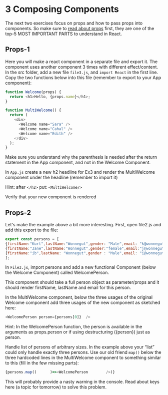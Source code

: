 # 3 Composing Components

The next two exercises focus on props and how to pass props into components. So make sure to [read about props](https://react.dev/learn/passing-props-to-a-component) first, they are one of the top-5 MOST IMPORTANT PARTS to understand in React.

## Props-1

Here you will make a react component in a separate file and export it. The component uses another component 3 times with different effect/content. 
 In the src folder, add a new file `file3.js`, and `import React` in the first line.
Copy the two functions below into this file (remember to export to your App component):

```javascript
function Welcome(props) {
  return <h1>Hello, {props.name}</h1>;
}
```

```javascript
function MultiWelcome() {
  return (
    <div>
      <Welcome name="Sara" />
      <Welcome name="Cahal" />
      <Welcome name="Edith" />
    </div>
  );
}
```

Make sure you understand why the parenthesis is needed after the return statement in the App component, and not in the Welcome Component.

In `App.js` create a new h2 headline for Ex3 and render the MultiWelcome component under the headline (remember to import it)

Hint: after `</h2>` put: `<MultiWelcome/>`

Verify that your new component is rendered

## Props-2

Let's make the example above a bit more interesting.
First, open file2.js and add this export to the file:

```javascript
export const persons = [
{firstName:"Kurt",lastName:"Wonnegut",gender: "Male",email: "k@wonnegut.dk", phone: "12345"},
{firstName:"Jane",lastName:"Wonnegut",gender:"female",email:"j@wonnegut.dk", phone: "12345"},
{firstName:"ib",lastName: "Wonnegut",gender : "Male",email: "i@wonnegut.dk", phone: "12345"},
];
```

In `File3.js`, import persons  and add a new functional Component (below the Welcome Component) called WelcomePerson.

This component should take a full person object as parameter/props and it should render firstName, lastName and email for this person.

In the MultiWelcome component, below the three usages of the original Welcome component add three usages of the new component as sketched here:

```javascript
<WelcomePerson person={persons[0]}  />
```

Hint: In the WelcomePerson function, the person is available in the arguments as props.person or if using destructuring ({person}) just as person.

Handle list of persons of arbitrary sizes. In the example above your “list” could only handle exactly three persons. Use our old friend `map()` below the three hardcoded lines in the MultiWelcome component to something similar to this (fill in the few missing parts):

```javascript
{persons.map((      )=><WelcomePerson        />)}
```

This will probably provide a nasty warning in the console. Read about keys here (a topic for tomorrow) to solve this problem.
